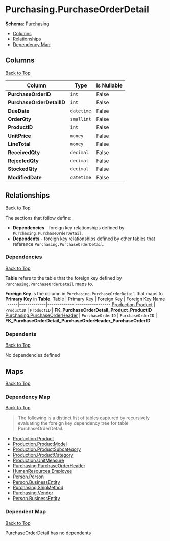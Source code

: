 # Purchasing.PurchaseOrderDetail

**Schema**: Purchasing
* [Columns](#columns)
* [Relationships](#relationships)
* [Dependency Map](#dependency-map)

## Columns
[Back to Top](#purchaseorderdetail)

Column | Type | Is Nullable
-------|------|------------
**PurchaseOrderID** | `int` | False
**PurchaseOrderDetailID** | `int` | False
**DueDate** | `datetime` | False
**OrderQty** | `smallint` | False
**ProductID** | `int` | False
**UnitPrice** | `money` | False
**LineTotal** | `money` | False
**ReceivedQty** | `decimal` | False
**RejectedQty** | `decimal` | False
**StockedQty** | `decimal` | False
**ModifiedDate** | `datetime` | False

## Relationships
[Back to Top](#purchaseorderdetail)


The sections that follow define:
* **Dependencies** - foreign key relationships defined by `Purchasing.PurchaseOrderDetail`.
* **Dependents** - foreign key relationships defined by other tables that reference `Purchasing.PurchaseOrderDetail`.

### Dependencies
[Back to Top](#purchaseorderdetail)


**Table** refers to the table that the foreign key defined by `Purchasing.PurchaseOrderDetail` maps to.

**Foreign Key** is the column in `Purchasing.PurchaseOrderDetail` that maps to **Primary Key** in **Table**.
Table | Primary Key | Foreign Key | Foreign Key Name
------|-------------|-------------|-----------------
[Production.Product](../Production/Product.md) | `ProductID` | `ProductID` | **FK_PurchaseOrderDetail_Product_ProductID**
[Purchasing.PurchaseOrderHeader](./PurchaseOrderHeader.md) | `PurchaseOrderID` | `PurchaseOrderID` | **FK_PurchaseOrderDetail_PurchaseOrderHeader_PurchaseOrderID**

### Dependents
[Back to Top](#purchaseorderdetail)

No dependencies defined

## Maps
[Back to Top](#purchaseorderdetail)

### Dependency Map
[Back to Top](#purchaseorderdetail)

> The following is a distinct list of tables captured by recursively evaluating the foreign key dependency tree for table PurchaseOrderDetail.

* [Production.Product](../Production/Product.md)
* [Production.ProductModel](./ProductModel.md)
* [Production.ProductSubcategory](./ProductSubcategory.md)
* [Production.ProductCategory](./ProductCategory.md)
* [Production.UnitMeasure](./UnitMeasure.md)
* [Purchasing.PurchaseOrderHeader](./PurchaseOrderHeader.md)
* [HumanResources.Employee](../HumanResources/Employee.md)
* [Person.Person](../Person/Person.md)
* [Person.BusinessEntity](./BusinessEntity.md)
* [Purchasing.ShipMethod](./ShipMethod.md)
* [Purchasing.Vendor](./Vendor.md)
* [Person.BusinessEntity](../Person/BusinessEntity.md)
### Dependent Map
[Back to Top](#purchaseorderdetail)

PurchaseOrderDetail has no dependents
